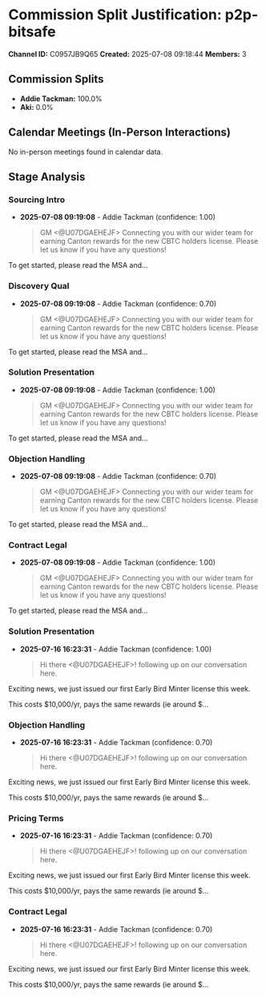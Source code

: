 # Commission Split Justification: p2p-bitsafe

**Channel ID:** C0957JB9Q65
**Created:** 2025-07-08 09:18:44
**Members:** 3

## Commission Splits

- **Addie Tackman:** 100.0%
- **Aki:** 0.0%

## Calendar Meetings (In-Person Interactions)

No in-person meetings found in calendar data.

## Stage Analysis

### Sourcing Intro

- **2025-07-08 09:19:08** - Addie Tackman (confidence: 1.00)
  > GM <@U07DGAEHEJF> Connecting you with our wider team for earning Canton rewards for the new CBTC holders license. Please let us know if you have any questions!

To get started, please read the MSA and...

### Discovery Qual

- **2025-07-08 09:19:08** - Addie Tackman (confidence: 0.70)
  > GM <@U07DGAEHEJF> Connecting you with our wider team for earning Canton rewards for the new CBTC holders license. Please let us know if you have any questions!

To get started, please read the MSA and...

### Solution Presentation

- **2025-07-08 09:19:08** - Addie Tackman (confidence: 1.00)
  > GM <@U07DGAEHEJF> Connecting you with our wider team for earning Canton rewards for the new CBTC holders license. Please let us know if you have any questions!

To get started, please read the MSA and...

### Objection Handling

- **2025-07-08 09:19:08** - Addie Tackman (confidence: 0.70)
  > GM <@U07DGAEHEJF> Connecting you with our wider team for earning Canton rewards for the new CBTC holders license. Please let us know if you have any questions!

To get started, please read the MSA and...

### Contract Legal

- **2025-07-08 09:19:08** - Addie Tackman (confidence: 1.00)
  > GM <@U07DGAEHEJF> Connecting you with our wider team for earning Canton rewards for the new CBTC holders license. Please let us know if you have any questions!

To get started, please read the MSA and...

### Solution Presentation

- **2025-07-16 16:23:31** - Addie Tackman (confidence: 1.00)
  > Hi there <@U07DGAEHEJF>! following up on our conversation here.

Exciting news, we just issued our first Early Bird Minter license this week.

This costs $10,000/yr, pays the same rewards (ie around $...

### Objection Handling

- **2025-07-16 16:23:31** - Addie Tackman (confidence: 0.70)
  > Hi there <@U07DGAEHEJF>! following up on our conversation here.

Exciting news, we just issued our first Early Bird Minter license this week.

This costs $10,000/yr, pays the same rewards (ie around $...

### Pricing Terms

- **2025-07-16 16:23:31** - Addie Tackman (confidence: 0.70)
  > Hi there <@U07DGAEHEJF>! following up on our conversation here.

Exciting news, we just issued our first Early Bird Minter license this week.

This costs $10,000/yr, pays the same rewards (ie around $...

### Contract Legal

- **2025-07-16 16:23:31** - Addie Tackman (confidence: 0.70)
  > Hi there <@U07DGAEHEJF>! following up on our conversation here.

Exciting news, we just issued our first Early Bird Minter license this week.

This costs $10,000/yr, pays the same rewards (ie around $...

